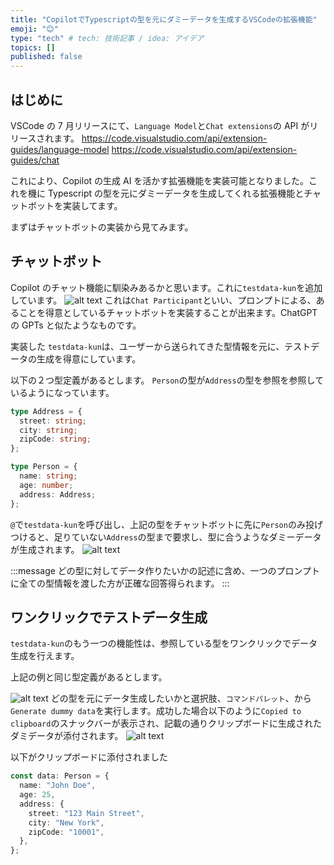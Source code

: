 ```yaml
---
title: "CopilotでTypescriptの型を元にダミーデータを生成するVSCodeの拡張機能"
emoji: "😊"
type: "tech" # tech: 技術記事 / idea: アイデア
topics: []
published: false
---
```


## はじめに

VSCode の 7 月リリースにて、`Language Model`と`Chat extensions`の API がリリースされます。
https://code.visualstudio.com/api/extension-guides/language-model
https://code.visualstudio.com/api/extension-guides/chat

これにより、Copilot の生成 AI を活かす拡張機能を実装可能となりました。これを機に Typescript の型を元にダミーデータを生成してくれる拡張機能とチャットボットを実装してます。

まずはチャットボットの実装から見てみます。

## チャットボット

Copilot のチャット機能に馴染みあるかと思います。これに`testdata-kun`を追加しています。
![alt text](/images/9338bbdc397a55/image1.png)
これは`Chat Participant`といい、プロンプトによる、あることを得意としているチャットボットを実装することが出来ます。ChatGPT の GPTs と似たようなものです。

実装した `testdata-kun`は、ユーザーから送られてきた型情報を元に、テストデータの生成を得意にしています。

以下の２つ型定義があるとします。
`Person`の型が`Address`の型を参照を参照しているようになっています。

```typescript
type Address = {
  street: string;
  city: string;
  zipCode: string;
};

type Person = {
  name: string;
  age: number;
  address: Address;
};
```

`@`で`testdata-kun`を呼び出し、上記の型をチャットボットに先に`Person`のみ投げつけると、足りていない`Address`の型まで要求し、型に合うようなダミーデータが生成されます。
![alt text](/images/9338bbdc397a55/image2.png)

:::message
どの型に対してデータ作りたいかの記述に含め、一つのプロンプトに全ての型情報を渡した方が正確な回答得られます。
:::

## ワンクリックでテストデータ生成

`testdata-kun`のもう一つの機能性は、参照している型をワンクリックでデータ生成を行えます。

上記の例と同じ型定義があるとします。

![alt text](/images/9338bbdc397a55/image3.png)
どの型を元にデータ生成したいかと選択肢、`コマンドパレット`、から`Generate dummy data`を実行します。成功した場合以下のように`Copied to clipboard`のスナックバーが表示され、記載の通りクリップボードに生成されたダミデータが添付されます。
![alt text](/images/9338bbdc397a55/image4.png)

以下がクリップボードに添付されました

```ts
const data: Person = {
  name: "John Doe",
  age: 25,
  address: {
    street: "123 Main Street",
    city: "New York",
    zipCode: "10001",
  },
};
```
